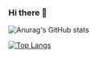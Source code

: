 ### Hi there 👋

<!--
**bburakenesdemir/bburakenesdemir** is a ✨ _special_ ✨ repository because its `README.md` (this file) appears on your GitHub profile.

Here are some ideas to get you started:

- 🔭 I’m currently working on ...
- 🌱 I’m currently learning ...
- 👯 I’m looking to collaborate on ...
- 🤔 I’m looking for help with ...
- 💬 Ask me about ...
- 📫 How to reach me: ...
- 😄 Pronouns: ...
- ⚡ Fun fact: ...
-->

![Anurag's GitHub stats](https://github-readme-stats.vercel.app/api?username=bburakenesdemir&show_icons=true&theme=radical)


[![Top Langs](https://github-readme-stats.vercel.app/api/top-langs/?username=bburakenesdemir&layout=compact)](https://github.com/bburakenesdemir/github-readme-stats)
